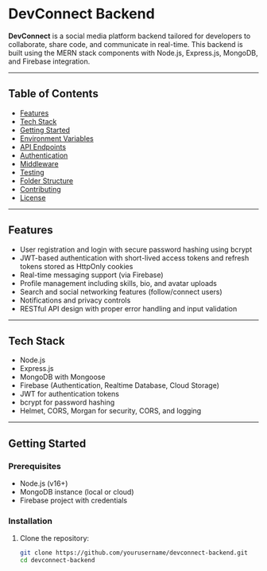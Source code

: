 # DevConnect Backend

**DevConnect** is a social media platform backend tailored for developers to collaborate, share code, and communicate in real-time. This backend is built using the MERN stack components with Node.js, Express.js, MongoDB, and Firebase integration.

---

## Table of Contents

- [Features](#features)  
- [Tech Stack](#tech-stack)  
- [Getting Started](#getting-started)  
- [Environment Variables](#environment-variables)  
- [API Endpoints](#api-endpoints)  
- [Authentication](#authentication)  
- [Middleware](#middleware)  
- [Testing](#testing)  
- [Folder Structure](#folder-structure)  
- [Contributing](#contributing)  
- [License](#license)  

---

## Features

- User registration and login with secure password hashing using bcrypt  
- JWT-based authentication with short-lived access tokens and refresh tokens stored as HttpOnly cookies  
- Real-time messaging support (via Firebase)  
- Profile management including skills, bio, and avatar uploads  
- Search and social networking features (follow/connect users)  
- Notifications and privacy controls  
- RESTful API design with proper error handling and input validation  

---

## Tech Stack

- Node.js  
- Express.js  
- MongoDB with Mongoose  
- Firebase (Authentication, Realtime Database, Cloud Storage)  
- JWT for authentication tokens  
- bcrypt for password hashing  
- Helmet, CORS, Morgan for security, CORS, and logging  

---

## Getting Started

### Prerequisites

- Node.js (v16+)  
- MongoDB instance (local or cloud)  
- Firebase project with credentials  

### Installation

1. Clone the repository:  
   ```bash
   git clone https://github.com/yourusername/devconnect-backend.git
   cd devconnect-backend
